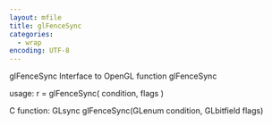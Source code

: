 ```yaml
---
layout: mfile
title: glFenceSync
categories:
  - wrap
encoding: UTF-8
---
```


glFenceSync  Interface to OpenGL function glFenceSync

usage:  r = glFenceSync( condition, flags )

C function:  GLsync glFenceSync(GLenum condition, GLbitfield flags)